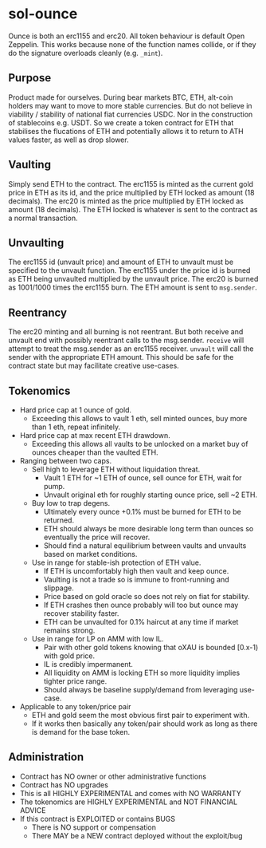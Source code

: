 # sol-ounce

Ounce is both an erc1155 and erc20.
All token behaviour is default Open Zeppelin.
This works because none of the function names collide, or if they do the signature overloads cleanly (e.g. `_mint`).

## Purpose

Product made for ourselves.
During bear markets BTC, ETH, alt-coin holders may want to move to more stable currencies.
But do not believe in viability / stability of national fiat currencies USDC.
Nor in the construction of stablecoins e.g. USDT.
So we create a token contract for ETH that stabilises the flucations of ETH and potentially allows it to return to ATH values faster, as well as drop slower.

## Vaulting

Simply send ETH to the contract.
The erc1155 is minted as the current gold price in ETH as its id, and the price multiplied by ETH locked as amount (18 decimals).
The erc20 is minted as the price multiplied by ETH locked as amount (18 decimals).
The ETH locked is whatever is sent to the contract as a normal transaction.

## Unvaulting

The erc1155 id (unvault price) and amount of ETH to unvault must be specified to the unvault function.
The erc1155 under the price id is burned as ETH being unvaulted multiplied by the unvault price.
The erc20 is burned as 1001/1000 times the erc1155 burn.
The ETH amount is sent to `msg.sender`.

## Reentrancy

The erc20 minting and all burning is not reentrant.
But both receive and unvault end with possibly reentrant calls to the msg.sender.
`receive` will attempt to treat the msg.sender as an erc1155 receiver.
`unvault` will call the sender with the appropriate ETH amount.
This should be safe for the contract state but may facilitate creative use-cases.

## Tokenomics

- Hard price cap at 1 ounce of gold.
  - Exceeding this allows to vault 1 eth, sell minted ounces, buy more than 1 eth, repeat infinitely.
- Hard price cap at max recent ETH drawdown.
  - Exceeding this allows all vaults to be unlocked on a market buy of ounces cheaper than the vaulted ETH.
- Ranging between two caps.
  - Sell high to leverage ETH without liquidation threat.
    - Vault 1 ETH for ~1 ETH of ounce, sell ounce for ETH, wait for pump.
    - Unvault original eth for roughly starting ounce price, sell ~2 ETH.
  - Buy low to trap degens.
    - Ultimately every ounce +0.1% must be burned for ETH to be returned.
    - ETH should always be more desirable long term than ounces so eventually the price will recover.
    - Should find a natural equilibrium between vaults and unvaults based on market conditions.
  - Use in range for stable-ish protection of ETH value.
    - If ETH is uncomfortably high then vault and keep ounce.
    - Vaulting is not a trade so is immune to front-running and slippage.
    - Price based on gold oracle so does not rely on fiat for stability.
    - If ETH crashes then ounce probably will too but ounce may recover stability faster.
    - ETH can be unvaulted for 0.1% haircut at any time if market remains strong.
  - Use in range for LP on AMM with low IL.
    - Pair with other gold tokens knowing that oXAU is bounded [0.x-1) with gold price.
    - IL is credibly impermanent.
    - All liquidity on AMM is locking ETH so more liquidity implies tighter price range.
    - Should always be baseline supply/demand from leveraging use-case.
- Applicable to any token/price pair
  - ETH and gold seem the most obvious first pair to experiment with.
  - If it works then basically any token/pair should work as long as there is demand for the base token.

## Administration

- Contract has NO owner or other administrative functions
- Contract has NO upgrades
- This is all HIGHLY EXPERIMENTAL and comes with NO WARRANTY
- The tokenomics are HIGHLY EXPERIMENTAL and NOT FINANCIAL ADVICE
- If this contract is EXPLOITED or contains BUGS
  - There is NO support or compensation
  - There MAY be a NEW contract deployed without the exploit/bug
